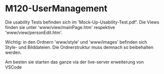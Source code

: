 # M120-UserManagement

Die usability Tests befinden sich im 'Mock-Up-Usability-Test.pdf'.
Die Views finden sie unter 'www/view/mainPage.htm' respektive 'www/view/personEdit.htm'.


Wichtig: in den Ordnern 'www/style' und 'www/images' befinden sich Style- und Bilddateien.
Die Ordnerstruktur muss demnach so beibehalten werden.

Am besten sie starten das ganze via der live-server erweiterung von VSCode
